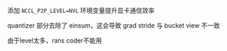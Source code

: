 添加 `NCCL_P2P_LEVEL=NVL` 环境变量提升显卡通信效率

quantizer 部分去除了 einsum，这会导致 grad stride 与 bucket view 不一致

由于level太多，rans coder不能用
